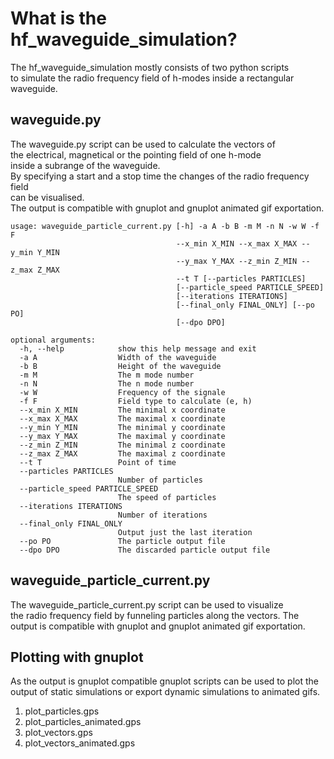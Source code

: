 # What is the hf_waveguide_simulation?

The hf_waveguide_simulation mostly consists of two python scripts  
to simulate the radio frequency field of h-modes inside a rectangular  
waveguide.  
  
## waveguide.py
The waveguide.py script can be used to calculate the vectors of  
the electrical, magnetical or the pointing field of one h-mode  
inside a subrange of the waveguide.  
By specifying a start and a stop time the changes of the radio frequency field  
can be visualised.   
The output is compatible with gnuplot and gnuplot animated gif exportation.  

```
usage: waveguide_particle_current.py [-h] -a A -b B -m M -n N -w W -f F
                                     --x_min X_MIN --x_max X_MAX --y_min Y_MIN
                                     --y_max Y_MAX --z_min Z_MIN --z_max Z_MAX
                                     --t T [--particles PARTICLES]
                                     [--particle_speed PARTICLE_SPEED]
                                     [--iterations ITERATIONS]
                                     [--final_only FINAL_ONLY] [--po PO]
                                     [--dpo DPO]

optional arguments:
  -h, --help            show this help message and exit
  -a A                  Width of the waveguide
  -b B                  Height of the waveguide
  -m M                  The m mode number
  -n N                  The n mode number
  -w W                  Frequency of the signale
  -f F                  Field type to calculate (e, h)
  --x_min X_MIN         The minimal x coordinate
  --x_max X_MAX         The maximal x coordinate
  --y_min Y_MIN         The minimal y coordinate
  --y_max Y_MAX         The maximal y coordinate
  --z_min Z_MIN         The minimal z coordinate
  --z_max Z_MAX         The maximal z coordinate
  --t T                 Point of time
  --particles PARTICLES
                        Number of particles
  --particle_speed PARTICLE_SPEED
                        The speed of particles
  --iterations ITERATIONS
                        Number of iterations
  --final_only FINAL_ONLY
                        Output just the last iteration
  --po PO               The particle output file
  --dpo DPO             The discarded particle output file
```

## waveguide_particle_current.py  
The waveguide_particle_current.py script can be used to visualize  
the radio frequency field by funneling particles along the vectors.
The output is compatible with gnuplot and gnuplot animated gif exportation.

## Plotting with gnuplot
As the output is gnuplot compatible gnuplot scripts can be used to
plot the output of static simulations or export dynamic simulations 
to animated gifs.

1. plot_particles.gps
1. plot_particles_animated.gps
1. plot_vectors.gps
1. plot_vectors_animated.gps
